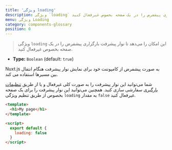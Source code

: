 ```yaml
---
title: 'ویژگی loading'
description: ویژگی `loading` این امکان را می‌دهد تا نوار پیشرفت بارگزاری پیشفرض را در یک صفحه بخصوص غیرفعال کنید.
menu: ویژگی Loading
category: components-glossary
position: 0
---
```


> ویژگی `loading` این امکان را می‌دهد تا نوار پیشرفت بارگزاری پیشفرض را در یک صفحه بخصوص غیرفعال کنید.

- **Type:** `Boolean` (default: `true`)

Nuxt.js به صورت پیشفرض از کامپوننت خود برای نمایش نوار پیشرفت هنگام انتقال بین مسیرها استفاده می کند.

شما می‌توانید این نوار پیشرفت را به صورت کلی غیرفعال و یا از طریق [تنظیمات بارگیری](/docs/2.x/configuration-glossary/configuration-loading) سفارشی سازی کنید. همچنین می‌توانید این نوار پیشرفت را برای یک صفحه بخصوص از طریق تنظیم ویژگی `loading` به مقدار `false` غیرفعال کنید.

```html
<template>
  <h1>My page</h1>
</template>

<script>
  export default {
    loading: false
  }
</script>
```
